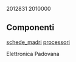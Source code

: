 2012831 
2010000

## Componenti
[schede_madri](componenti/schede_madri.md)
[processori](componenti/processori.md)

Elettronica Padovana

